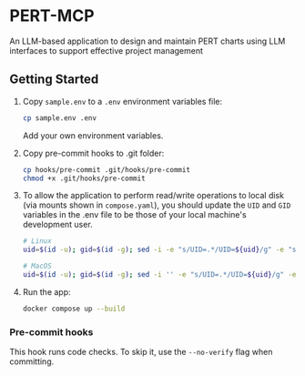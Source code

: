 # PERT-MCP
An LLM-based application to design and maintain PERT charts using LLM interfaces to support effective project management

## Getting Started

1. Copy `sample.env` to a `.env` environment variables file:
    ```bash
    cp sample.env .env
    ```
    Add your own environment variables.

2. Copy pre-commit hooks to .git folder:
    ```bash
    cp hooks/pre-commit .git/hooks/pre-commit
    chmod +x .git/hooks/pre-commit
    ```

3. To allow the application to perform read/write operations to local disk (via mounts shown in `compose.yaml`), you should update the `UID` and `GID` variables in the .env file to be those of your local machine's development user.
    ```bash
    # Linux
    uid=$(id -u); gid=$(id -g); sed -i -e "s/UID=.*/UID=${uid}/g" -e "s/GID=.*/GID=${gid}/g" .env

    # MacOS
    uid=$(id -u); gid=$(id -g); sed -i '' -e "s/UID=.*/UID=${uid}/g" -e "s/GID=.*/GID=${gid}/g" .env
    ```

4. Run the app:
    ```bash
    docker compose up --build
    ```

### Pre-commit hooks
This hook runs code checks. To skip it, use the `--no-verify` flag when committing.